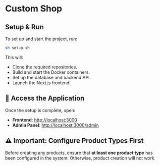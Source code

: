 # Custom Shop

## Setup & Run

To set up and start the project, run:

```sh
sh setup.sh
```

This will:

- Clone the required repositories.
- Build and start the Docker containers.
- Set up the database and backend API.
- Launch the Next.js frontend.

## 🔗 Access the Application

Once the setup is complete, open:

- **Frontend**: [http://localhost:3000](http://localhost:3000)
- **Admin Panel**: [http://localhost:3000/admin](http://localhost:3000/admin)

## ⚠️ Important: Configure Product Types First

Before creating any products, ensure that **at least one product type** has been configured in the system. Otherwise, product creation will not work.